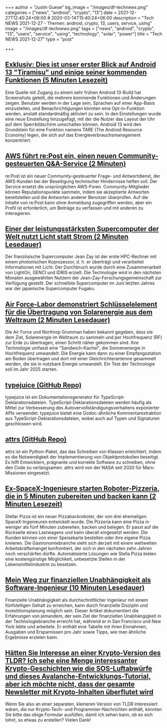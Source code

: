 +++
author = "Justin Guese"
bg_image = "/images/df-technews.png"
categories = ["news", "android", "crypto", "13"]
date = 2021-12-27T12:40:24+06:00 # 2020-03-14T15:40:24+06:00
description = "Tech NEWS 2021-12-27 - Themen: android, crypto, 13, users, service, using"
image = "/images/df-technews.png"
tags = ["news", "android", "crypto", "13", "users", "service", "using", "technology", "solar", "power"]
title = "Tech NEWS 2021-12-27"
type = "post"

+++

## [Exklusiv: Dies ist unser erster Blick auf Android 13 "Tiramisu" und einige seiner kommenden Funktionen (5 Minuten Lesezeit)](https://www.xda-developers.com/android-13-tiramisu-exclusive-first-look/)

 Eine Quelle mit Zugang zu einem sehr frühen Android 13-Build hat Screenshots geteilt, die mehrere kommende Funktionen und Änderungen zeigen. Benutzer werden in der Lage sein, Sprachen auf einer App-Basis einzustellen, und Benachrichtigungen könnten eine Opt-in-Funktion werden, anstatt standardmäßig aktiviert zu sein. In den Einstellungen wurde eine neue Einstellung hinzugefügt, mit der die Nutzer das Layout der Uhr auf dem Sperrbildschirm umschalten können. Android 13 wird den Grundstein für eine Funktion namens TARE (The Android Resource Economy) legen, die sich auf das Energieverbrauchsmanagement konzentriert.

## [AWS führt re:Post ein, einen neuen Community-gesteuerten Q&A-Service (2 Minuten)](https://techcrunch.com/2021/12/02/aws-launches-repost-a-new-community-driven-qa-service/)

 re:Post ist ein neuer Community-gesteuerter Frage- und Antwortdienst, der AWS-Kunden bei der Beseitigung technischer Hindernisse helfen soll. Der Service ersetzt die ursprünglichen AWS-Foren. Community-Mitglieder können Reputationspunkte sammeln, indem sie akzeptierte Antworten bereitstellen und die Antworten anderer Benutzer überprüfen. Auf die Inhalte von re:Post kann ohne Anmeldung zugegriffen werden, aber ein Profil ist erforderlich, um Beiträge zu verfassen und mit anderen zu interagieren.

## [Einer der leistungsstärksten Supercomputer der Welt nutzt Licht statt Strom (2 Minuten Lesedauer)](https://interestingengineering.com/supercomputer-uses-light-instead-of-electric-current)

 Der französische Supercomputer Jean Zay ist der erste HPC-Rechner mit einem photonischen Koprozessor, d. h. er überträgt und verarbeitet Informationen mit Licht. Der Durchbruch wurde durch eine Zusammenarbeit von LightOn, GENCI und IDRIS erzielt. Die Technologie wird in den nächsten Monaten ausgewählten Nutzern der Jean-Zay-Forschungsgemeinschaft zur Verfügung gestellt. Der schnellste Supercomputer im Juni letzten Jahres war der japanische Supercomputer Fugaku.

## [Air Force-Labor demonstriert Schlüsselelement für die Übertragung von Solarenergie aus dem Weltraum (2 Minuten Lesedauer)](https://www.pv-magazine.com/2021/12/24/air-force-lab-demonstrates-key-element-for-beaming-solar-power-from-space/)

 Die Air Force und Northrop Grumman haben bekannt gegeben, dass sie dem Ziel, Solarenergie im Weltraum zu sammeln und per Hochfrequenz (RF) zur Erde zu übertragen, einen Schritt näher gekommen sind. Ihre Technologie umfasst eine "Sandwich-Kachel", die Sonnenenergie in Hochfrequenz umwandelt. Die Energie kann dann zu einer Empfangsstation am Boden übertragen und dort mit einer Gleichrichterantenne gesammelt werden, die sie in nutzbare Energie umwandelt. Ein Test der Technologie soll im Jahr 2025 starten.

## [typejuice (GitHub Repo)](https://github.com/galvez/typejuice)

 typejuice ist ein Dokumentationsgenerator für TypeScript-Deklarationsdateien. TypeScript-Deklarationsdateien werden häufig als Mittel zur Verbesserung des Autovervollständigungsverhaltens exponierter APIs verwendet. typejuice bietet eine Godoc-ähnliche Kommentarextraktion aus TypeScript-Deklarationsdateien, wobei auch auf Typen und Signaturen geschlossen wird.

## [attrs (GitHub Repo)](https://github.com/python-attrs/attrs)

 attrs ist ein Python-Paket, das das Schreiben von Klassen erleichtert, indem es die Notwendigkeit der Implementierung von Objektprotokollen beseitigt. Es hilft Entwicklern, prägnante und korrekte Software zu schreiben, ohne den Code zu verlangsamen. attrs wird von der NASA seit 2020 für Mars-Missionen eingesetzt.

## [Ex-SpaceX-Ingenieure starten Roboter-Pizzeria, die in 5 Minuten zubereiten und backen kann (2 Minuten Lesezeit)](https://interestingengineering.com/ex-spacex-engineers-robotic-pizzeria)

 Stellar Pizza ist ein neuer Pizzabackroboter, der von drei ehemaligen SpaceX-Ingenieuren entwickelt wurde. Die Pizzeria kann eine Pizza in weniger als fünf Minuten zubereiten, backen und belegen. Er passt auf die Rückseite eines Lastwagens und kann überall eingesetzt werden. Die Kunden können von einer Speisekarte bestellen oder ihre eigene Pizza kreieren. Die Gastronomiebranche sieht sich derzeit mit einem weltweiten Arbeitskräftemangel konfrontiert, der sich in den nächsten zehn Jahren noch verschärfen dürfte. Automatisierte Lösungen wie Stella Pizza bieten eine kostengünstige Möglichkeit, unbesetzte Stellen in der Lebensmittelindustrie zu besetzen.

## [Mein Weg zur finanziellen Unabhängigkeit als Software-Ingenieur (10 Minuten Lesedauer)](https://software.rajivprab.com/2021/12/26/my-path-to-financial-independence-as-a-software-engineer/)

 Finanzielle Unabhängigkeit als durchschnittlicher Ingenieur mit einem fünfstelligen Gehalt zu erreichen, kann durch finanzielle Disziplin und Investitionsplanung möglich sein. Dieser Artikel dokumentiert die Erfahrungen von jemandem, der sein Ziel der finanziellen Unabhängigkeit in der Technologiebranche erreicht hat, während er in San Francisco und New York lebte und arbeitete. Er enthält eine Tabelle mit ihren Einnahmen, Ausgaben und Ersparnissen pro Jahr sowie Tipps, wie man ähnliche Ergebnisse erzielen kann.

## [Hätten Sie Interesse an einer Krypto-Version des TLDR? Ich sehe eine Menge interessanter Krypto-Geschichten wie die SOS-Luftabwürfe und dieses Avalanche-Entwicklungs-Tutorial, aber ich möchte nicht, dass der gesamte Newsletter mit Krypto-Inhalten überflutet wird](https://danni763618.typeform.com/to/U3xE5anP%20%20/1/0100017dfb95a910-56ec97f2-1099-4669-82c1-445652e546ad-000000/AKTZ90w6F5xXqUZMpt7dS09CKaI3plHpclNCq8kzNF4=229)

 Wenn Sie also an einer separaten, kleineren Version von TLDR interessiert wären, die nur Krypto-Tech- und Programmier-Nachrichten enthält, könnten Sie bitte das obige Formular ausfüllen, damit ich sehen kann, ob es sich lohnt, so etwas zu erstellen? Vielen Dank!

